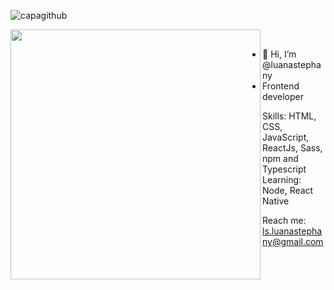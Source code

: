 ![capagithub](https://user-images.githubusercontent.com/70078964/120085286-4128cc00-c0ad-11eb-9789-1fcaca69891b.png)

<!---
luanastephany/luanastephany is a ✨ special ✨ repository because its `README.md` (this file) appears on your GitHub profile.
You can click the Preview link to take a look at your changes.
--->

<img width="400px" align="left" src="https://github-readme-stats.vercel.app/api/top-langs/?username=luanastephany&hide=html&layout=compact&theme=buefy" /><br/>  


- 🤘 Hi, I’m @luanastephany
- Frontend developer

Skills: HTML, CSS, JavaScript, ReactJs, Sass, npm and Typescript
Learning: Node, React Native

Reach me: ls.luanastephany@gmail.com





